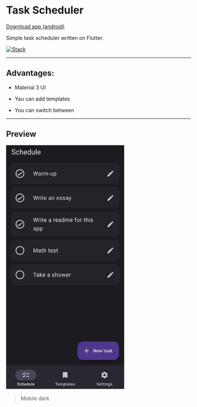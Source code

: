 # Task Scheduler

[Download app (android)](https://github.com/Gjils/task-scheduler/blob/main/preview/task-scheduler.apk)
  
Simple task scheduler written on Flutter.

[![Stack](https://skillicons.dev/icons?i=flutter)](https://skillicons.dev)

***

## Advantages:

* Material 3 UI

* Yau can add templates
 
* You can switch between

***
 
## Preview
  
<img src="https://github.com/Gjils/task-scheduler/blob/main/preview/mobile-dark.jpg" alt="Mobile dark" width="322"/>

> Mobile dark

